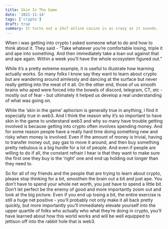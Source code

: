 ```yaml
---
title: Skin In The Game
date: '2021-11-14'
tags: ['crypto']
draft: true
summary: It turns out a 24x7 online casino is as crazy as it sounds.
---
```


When i was getting into crypto I asked someone what to do and how to think about it. They said - “Take whatever you’re comfortable losing, triple it and ape into something. And then immediately take a loan out against that and ape again. Within a week you’ll have the whole ecosystem figured out.”

While it’s a pretty extreme example, it is useful to illustrate how learning actually works. So many folks I know say they want to learn about crypto but are wandering around aimlessly and dancing at the surface but never really getting into the meat of it all. On the other end, those of us smooth brains who aped were forced into the bowels of discord, telegram, CT, etc - mostly out of fear - but ultimately it helped us develop a real understanding of what was going on.

While the ‘skin in the game’ aphorism is generally true in anything, i find it especially true in web3. And I think the reason why it’s so important to have skin in the game to understand web3 and why so many have trouble getting involved is because getting into crypto often involves spending money. And for some reason people have a really hard time doing something new and risky when money is involved. Even if the amount of money is trivial, having to transfer money out, pay gas to move it around, and then buy something pretty nebulous is a big hurdle for a lot of people. And even if people are willing to do if all, the constant refrain I hear is that they want to make sure the first one they buy is the ‘right’ one and end up holding out longer than they need to.

So for all of my friends and the people that are trying to learn about crypto, please stop thinking for a bit, smoothen the brain out a bit and just ape. You don’t have to spend your whole net worth, you just have to spend a little bit. Don’t let perfect be the enemy of good and more importantly zoom out and look at the big picture. Even if you end up losing a bit, the entire exercise is still a huge net positive - you’ll probably not only make it all back pretty quickly, but more importantly you’ll immediately elevate yourself into the upper quartile of folks who actually who what they’re doing in crypto, you’ll have learned about how this world works and will be well equipped to jettison off into the rabbit hole that is web3.